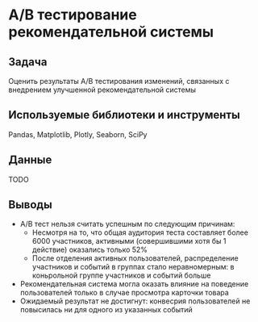 # A/B тестирование рекомендательной системы

## Задача 
Оценить результаты A/B тестирования изменений, связанных с внедрением улучшенной рекомендательной системы

## Используемые библиотеки и инструменты
Pandas, Matplotlib, Plotly, Seaborn, SciPy

## Данные 
TODO



## Выводы
- A/B тест нельзя считать успешным по следующим причинам:
  - Несмотря на то, что общая аудитория теста составляет более 6000 участников, активными (совершившими хотя бы 1 действие) оказались только 52%
  - После отделения активных пользователей, распределение участников и событий в группах стало неравномерным: в коньрольной группе участников и событий больше
- Рекомендательная система могла оказать влияние на поведение пользователей только в случае просмотра карточки товара
- Ожидаемый результат не достигнут: конвесрия пользователей не повысилась ни для одного из указанных событий
